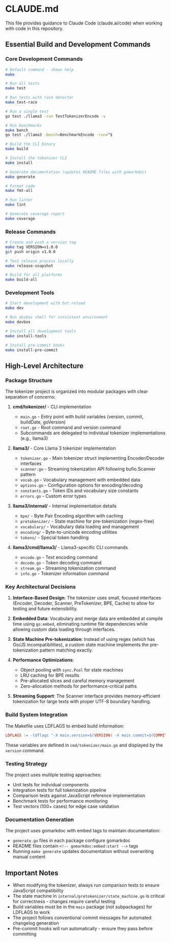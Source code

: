 # CLAUDE.md

This file provides guidance to Claude Code (claude.ai/code) when working with code in this repository.

## Essential Build and Development Commands

### Core Development Commands
```bash
# Default command - shows help
make

# Run all tests
make test

# Run tests with race detector
make test-race

# Run a single test
go test ./llama3 -run TestTokenizerEncode -v

# Run benchmarks
make bench
go test ./llama3 -bench=BenchmarkEncode -run=^$

# Build the CLI binary
make build

# Install the tokenizer CLI
make install

# Generate documentation (updates README files with gomarkdoc)
make generate

# Format code
make fmt-all

# Run linter
make lint

# Generate coverage report
make coverage
```

### Release Commands
```bash
# Create and push a version tag
make tag VERSION=v1.0.0
git push origin v1.0.0

# Test release process locally
make release-snapshot

# Build for all platforms
make build-all
```

### Development Tools
```bash
# Start development with hot-reload
make dev

# Run devbox shell for consistent environment
make devbox

# Install all development tools
make install-tools

# Install pre-commit hooks
make install-pre-commit
```

## High-Level Architecture

### Package Structure

The tokenizer project is organized into modular packages with clear separation of concerns:

1. **cmd/tokenizer/** - CLI implementation
   - `main.go` - Entry point with build variables (version, commit, buildDate, goVersion)
   - `root.go` - Root command and version command
   - Subcommands are delegated to individual tokenizer implementations (e.g., llama3)

2. **llama3/** - Core Llama 3 tokenizer implementation
   - `tokenizer.go` - Main tokenizer struct implementing Encoder/Decoder interfaces
   - `scanner.go` - Streaming tokenization API following bufio.Scanner pattern
   - `vocab.go` - Vocabulary management with embedded data
   - `options.go` - Configuration options for encoding/decoding
   - `constants.go` - Token IDs and vocabulary size constants
   - `errors.go` - Custom error types

3. **llama3/internal/** - Internal implementation details
   - `bpe/` - Byte Pair Encoding algorithm with caching
   - `pretokenizer/` - State machine for pre-tokenization (regex-free)
   - `vocabulary/` - Vocabulary data loading and management
   - `encoding/` - Byte-to-unicode encoding utilities
   - `tokens/` - Special token handling

4. **llama3/cmd/llama3/** - Llama3-specific CLI commands
   - `encode.go` - Text encoding command
   - `decode.go` - Token decoding command
   - `stream.go` - Streaming tokenization command
   - `info.go` - Tokenizer information command

### Key Architectural Decisions

1. **Interface-Based Design**: The tokenizer uses small, focused interfaces (Encoder, Decoder, Scanner, PreTokenizer, BPE, Cache) to allow for testing and future extensibility.

2. **Embedded Data**: Vocabulary and merge data are embedded at compile time using `go:embed`, eliminating runtime file dependencies while allowing custom data loading through interfaces.

3. **State Machine Pre-tokenization**: Instead of using regex (which has Go/JS incompatibilities), a custom state machine implements the pre-tokenization pattern matching exactly.

4. **Performance Optimizations**:
   - Object pooling with `sync.Pool` for state machines
   - LRU caching for BPE results
   - Pre-allocated slices and careful memory management
   - Zero-allocation methods for performance-critical paths

5. **Streaming Support**: The Scanner interface provides memory-efficient tokenization for large texts with proper UTF-8 boundary handling.

### Build System Integration

The Makefile uses LDFLAGS to embed build information:
```makefile
LDFLAGS := -ldflags "-X main.version=$(VERSION) -X main.commit=$(COMMIT) -X main.buildDate=$(BUILD_DATE) -X main.goVersion=$(GO_VERSION)"
```

These variables are defined in `cmd/tokenizer/main.go` and displayed by the `version` command.

### Testing Strategy

The project uses multiple testing approaches:
- Unit tests for individual components
- Integration tests for full tokenization pipeline
- Comparison tests against JavaScript reference implementation
- Benchmark tests for performance monitoring
- Test vectors (100+ cases) for edge case validation

### Documentation Generation

The project uses gomarkdoc with embed tags to maintain documentation:
- `generate.go` files in each package configure gomarkdoc
- README files contain `<!-- gomarkdoc:embed:start -->` tags
- Running `make generate` updates documentation without overwriting manual content

## Important Notes

- When modifying the tokenizer, always run comparison tests to ensure JavaScript compatibility
- The state machine in `internal/pretokenizer/state_machine.go` is critical for correctness - changes require careful testing
- Build variables must be in the `main` package (not subpackages) for LDFLAGS to work
- The project follows conventional commit messages for automated changelog generation
- Pre-commit hooks will run automatically - ensure they pass before committing